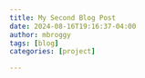 ```yaml
---
title: My Second Blog Post
date: 2024-08-16T19:16:37-04:00
author: mbroggy
tags: [blog]
categories: [project]

---
```

